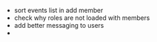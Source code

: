  - sort events list in add member
 - check why roles are not loaded with members
 - add better messaging to users
 - 
